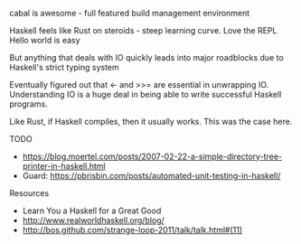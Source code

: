 cabal is awesome - full featured build management environment

Haskell feels like Rust on steroids - steep learning curve.
Love the REPL
Hello world is easy

But anything that deals with IO quickly leads into major roadblocks due to
Haskell's strict typing system

Eventually figured out that <- and >>= are essential in unwrapping IO.
Understanding IO is a huge deal in being able to write successful Haskell
programs.

Like Rust, if Haskell compiles, then it usually works. This was the case here.


TODO
* https://blog.moertel.com/posts/2007-02-22-a-simple-directory-tree-printer-in-haskell.html
* Guard: https://pbrisbin.com/posts/automated-unit-testing-in-haskell/


Resources
* Learn You a Haskell for a Great Good
* http://www.realworldhaskell.org/blog/
* http://bos.github.com/strange-loop-2011/talk/talk.html#(11)
